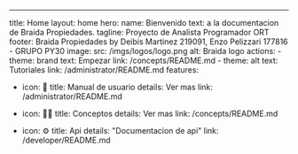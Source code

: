 ---
title: Home
layout: home
hero:
  name: Bienvenido
  text: a la documentacion de Braida Propiedades.
  tagline: Proyecto de Analista Programador ORT
  footer: Braida Propiedades by Deibis Martinez 219091, Enzo Pelizzari 177816 - GRUPO PY30
  image:
    src: /imgs/logos/logo.png 
    alt: Braida logo
  actions:
    - theme: brand
      text: Empezar
      link: /concepts/README.md
    - theme: alt
      text: Tutoriales
      link: /administrator/README.md
features:
  - icon: 💼
    title: Manual de usuario
    details: Ver mas
    link: /administrator/README.md
 
  - icon: 👨‍💻
    title: Conceptos
    details: Ver mas
    link: /concepts/README.md
  - icon: ⚙️
    title: Api
    details: "Documentacion de api"
    link: /developer/README.md